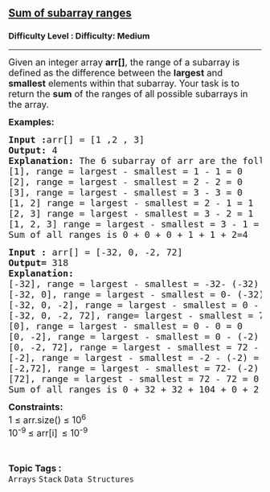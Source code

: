 <h2><a href="https://www.geeksforgeeks.org/problems/sum-of-subarray-ranges/0">Sum of subarray ranges</a></h2><h3>Difficulty Level : Difficulty: Medium</h3><hr><div class="problems_problem_content__Xm_eO"><p><span style="font-size: 18px;">Given an integer array <strong>arr[]</strong>, the range of a subarray is defined as the difference between the <strong>largest</strong> and <strong>smallest</strong> elements within that subarray. Your task is to return the <strong>sum</strong> of the ranges of all possible subarrays in the array.</span></p>
<p><span style="font-size: 18px;"><strong>Examples:</strong></span></p>
<pre><span style="font-size: 18px;"><strong>Input :</strong>arr[] = [1 ,2 , 3]<strong><br>Output:</strong> 4<strong><br>Explanation: </strong>The 6 subarray of arr are the following :</span><br><span style="font-size: 18px;">[1], range = largest - smallest = 1 - 1 = 0<br>[2], range = largest - smallest = 2 - 2 = 0<br>[3], range = largest - smallest = 3 - 3 = 0<br>[1, 2] range = largest - smallest = 2 - 1 = 1<br>[2, 3] range = largest - smallest = 3 - 2 = 1<br>[1, 2, 3] range = largest - smallest = 3 - 1 = 2<br>Sum of all ranges is 0 + 0 + 0 + 1 + 1 + 2=4</span></pre>
<pre><span style="font-size: 18px;"><strong>Input :</strong> arr[] = [-32, 0, -2, 72]<strong><br>Output= </strong>318<strong><br>Explanation: <br></strong>[-32], range = largest - smallest = -32- (-32) = 0<br>[-32, 0], range = largest - smallest = 0- (-32) = 32<br>[-32, 0, -2], range = largest - smallest = 0 - (-32) = 32<br>[-32, 0, -2, 72], range= largest - smallest = 72 - (-32) = 104<br>[0], range = largest - smallest = 0 - 0 = 0<br>[0, -2], range = largest - smallest = 0 - (-2) = 2<br>[0, -2, 72], range = largest - smallest = 72 - (-2) = 74<br>[-2], range = largest - smallest = -2 - (-2) = 0<br>[-2,72], range = largest - smallest = 72- (-2) = 74<br>[72], range = largest - smallest = 72 - 72 = 0<br>Sum of all ranges is 0 + 32 + 32 + 104 + 0 + 2 + 74 + 0 + 74 + 0 = 318</span></pre>
<p><span style="font-size: 18px;"><strong>Constraints:</strong><br>1 ≤ arr.size() ≤ 10<sup>6</sup><br>10<sup>-9&nbsp;</sup>≤ arr[i]<sub>&nbsp;&nbsp;</sub>≤ 10<sup>-9</sup></span></p></div><br><p><span style=font-size:18px><strong>Topic Tags : </strong><br><code>Arrays</code>&nbsp;<code>Stack</code>&nbsp;<code>Data Structures</code>&nbsp;
